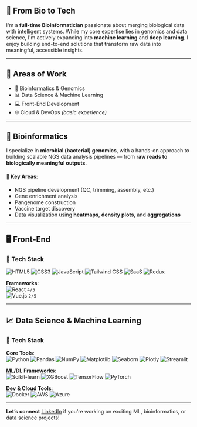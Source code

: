 ## 🧬 From Bio to Tech

I'm a **full-time Bioinformatician** passionate about merging biological data with intelligent systems. While my core expertise lies in genomics and data science, I'm actively expanding into **machine learning** and **deep learning**. I enjoy building end-to-end solutions that transform raw data into meaningful, accessible insights.

---

## 🧠 Areas of Work

- 🔬 Bioinformatics & Genomics  
- 📊 Data Science & Machine Learning  
- 💻 Front-End Development  
- 🌐 Cloud & DevOps *(basic experience)*  

---

## 🧬 Bioinformatics

I specialize in **microbial (bacterial) genomics**, with a hands-on approach to building scalable NGS data analysis pipelines — from **raw reads to biologically meaningful outputs**.

#### 💼 Key Areas:
- NGS pipeline development (QC, trimming, assembly, etc.)
- Gene enrichment analysis
- Pangenome construction
- Vaccine target discovery
- Data visualization using **heatmaps**, **density plots**, and **aggregations**

---

## 🖥️ Front-End

### 🎯 Tech Stack

![HTML5](https://img.shields.io/badge/-HTML5-E34F26?logo=html5&logoColor=white&style=flat-square)
![CSS3](https://img.shields.io/badge/-CSS3-1572B6?logo=css3&logoColor=white&style=flat-square)
![JavaScript](https://img.shields.io/badge/-JavaScript-F7DF1E?logo=javascript&logoColor=black&style=flat-square)
![Tailwind CSS](https://img.shields.io/badge/-TailwindCSS-38B2AC?logo=tailwind-css&logoColor=white&style=flat-square)
![SaaS](https://img.shields.io/badge/-SaaS-CC6699?logo=sass&logoColor=white&style=flat-square)
![Redux](https://img.shields.io/badge/-Redux-764ABC?logo=redux&logoColor=white&style=flat-square)

**Frameworks**:  
![React](https://img.shields.io/badge/-React-61DAFB?logo=react&logoColor=black&style=flat-square) `4/5`  
![Vue.js](https://img.shields.io/badge/-Vue.js-4FC08D?logo=vue.js&logoColor=white&style=flat-square) `2/5`

---

## 📈 Data Science & Machine Learning

### 🎯 Tech Stack

**Core Tools**:  
![Python](https://img.shields.io/badge/-Python-3776AB?logo=python&logoColor=white&style=flat-square)
![Pandas](https://img.shields.io/badge/-Pandas-150458?logo=pandas&style=flat-square)
![NumPy](https://img.shields.io/badge/-NumPy-013243?logo=numpy&style=flat-square)
![Matplotlib](https://img.shields.io/badge/-Matplotlib-11557C?style=flat-square)
![Seaborn](https://img.shields.io/badge/-Seaborn-46A2FF?style=flat-square)
![Plotly](https://img.shields.io/badge/-Plotly-3F4F75?logo=plotly&style=flat-square)
![Streamlit](https://img.shields.io/badge/-Streamlit-FF4B4B?logo=streamlit&logoColor=white&style=flat-square)

**ML/DL Frameworks**:  
![Scikit-learn](https://img.shields.io/badge/-Scikit--Learn-F7931E?logo=scikit-learn&logoColor=white&style=flat-square)
![XGBoost](https://img.shields.io/badge/-XGBoost-A31E34?style=flat-square)
![TensorFlow](https://img.shields.io/badge/-TensorFlow-FF6F00?logo=tensorflow&logoColor=white&style=flat-square)
![PyTorch](https://img.shields.io/badge/-PyTorch-EE4C2C?logo=pytorch&logoColor=white&style=flat-square)

**Dev & Cloud Tools**:  
![Docker](https://img.shields.io/badge/-Docker-2496ED?logo=docker&logoColor=white&style=flat-square)
![AWS](https://img.shields.io/badge/-AWS-232F3E?logo=amazonaws&logoColor=white&style=flat-square)
![Azure](https://img.shields.io/badge/-Azure-0078D4?logo=microsoftazure&logoColor=white&style=flat-square)

---

**Let’s connect** [LinkedIn]([https://www.linkedin.com/in/your-username/](https://www.linkedin.com/in/hurrarah/)) if you're working on exciting ML, bioinformatics, or data science projects!

